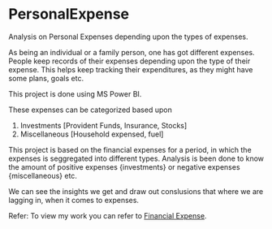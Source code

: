 # PersonalExpense
Analysis on Personal Expenses depending upon the types of expenses.

As being an individual or a family person, one has got different expenses.
People keep records of their expenses depending upon the type of their expense.
This helps keep tracking their expenditures, as they might have some plans, goals etc.

This project is done using MS Power BI.

These expenses can be categorized based upon
1. Investments [Provident Funds, Insurance, Stocks]
2. Miscellaneous [Household expensed, fuel]

This project is based on the financial expenses for a period, in which the expenses is seggregated into different types.
Analysis is been done to know the amount of positive expenses {investments} or negative expenses {miscellaneous} etc.

We can see the insights we get and draw out conslusions that where we are lagging in, when it comes to expenses.

Refer: 
To view my work you can refer to [Financial Expense](https://app.powerbi.com/groups/me/reports/772ef9a2-00c7-433a-b1dc-faae1a2b1813/ReportSection).
